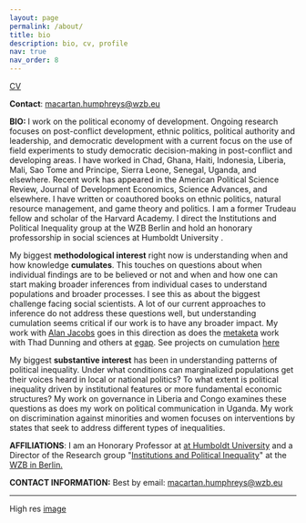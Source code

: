 ```yaml
---
layout: page
permalink: /about/
title: bio
description: bio, cv, profile
nav: true
nav_order: 8
---
```


<a href="{{'assets/pdf/CV.pdf' | relative_url}}" target="_blank" rel="noopener noreferrer"> <i class="fas fa-file-pdf"></i> CV</a> 

**Contact**: macartan.humphreys@wzb.eu 

<strong>BIO: </strong>I work on the political economy of development. Ongoing research focuses on post-conflict development, ethnic politics, political authority and leadership, and democratic development with a current focus on the use of field experiments to study democratic decision-making in post-conflict and developing areas. I have worked in Chad, Ghana, Haiti, Indonesia, Liberia, Mali, Sao Tome and Principe, Sierra Leone, Senegal, Uganda, and elsewhere. Recent work has appeared in the American Political Science Review, Journal of Development Economics, Science Advances, and elsewhere. I have written or coauthored books on ethnic politics, natural resource management, and game theory and politics. I am a former Trudeau fellow and scholar of the Harvard Academy. I direct  the Institutions and Political Inequality group at the WZB Berlin and hold an honorary professorship in social sciences at Humboldt University . 

My biggest <strong>methodological interest</strong> right now is understanding when and how knowledge <strong>cumulates</strong>. This touches on questions about when individual findings are to be believed or not and when and how one can start making broader inferences from individual cases to understand populations and broader processes. I see this as about the biggest challenge facing social scientists. A lot of our current approaches to inference do not address these questions well, but understanding cumulation seems critical if our work is to have any broader impact. My work with <a href="https://macartan.github.io/integrated_inferences/">Alan Jacobs</a> goes in this direction as does the <a href="https://egap.org/our-work/the-metaketa-initiative/">metaketa</a> work with Thad Dunning and others at <a href="http://www.egap.org/">egap</a>. See projects on cumulation <a href="https://macartan.github.io/projects/cumulation/">here</a>

My biggest <strong>substantive interest</strong> has been in understanding patterns of political inequality. Under what conditions can marginalized populations get their voices heard in local or national politics? To what extent is political inequality driven by institutional features or more fundamental economic structures? My work on governance in Liberia and Congo examines these questions as does my work on political communication in Uganda. My work on discrimination against minorities and women focuses on interventions by states that seek to address different types of inequalities.

<strong>AFFILIATIONS</strong>: I am an Honorary Professor at <a href="https://agnes.hu-berlin.de/lupo/rds;;jsessionid=B2F63EE0AB420046A6BC034C969178EC.angua-new_root?state=verpublish&status=init&vmfile=no&moduleCall=webInfo&publishConfFile=webInfoPerson&publishSubDir=personal&keep=y&purge=y&personal.pid=32460"> at Humboldt University</a> and a Director of the Research group "<a href="https://www.wzb.eu/en/research/political-economy-of-development/institutions-and-political-inequality">Institutions and Political Inequality</a>" at the <a href="https:/www.wzb.eu/en">WZB in Berlin.</a>

<strong>CONTACT INFORMATION:</strong> Best by email: [macartan.humphreys@wzb.eu](mailto:macartan.humphreys@wzb.eu)

____

<a href="https://macartan.github.io/assets/img/201709_Macartan-Humphreys.jpg" target="_blank" rel="noopener noreferrer"> <i class="fas fa-image"></i> </a> 
High res <a href="https://macartan.github.io/assets/img/201709_Macartan-Humphreys.jpg" target="_blank" rel="noopener noreferrer"> image</a> 

